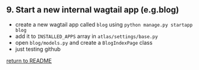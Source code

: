 ## 9. Start a new internal wagtail app (e.g.blog)
  - create a new wagtail app called `blog` using `python manage.py startapp blog`
  - add it to `INSTALLED_APPS` array in `atlas/settings/base.py`
  - open `blog/models.py` and create a `BlogIndexPage` class
  - just testing github

[return to README](README.md#course)